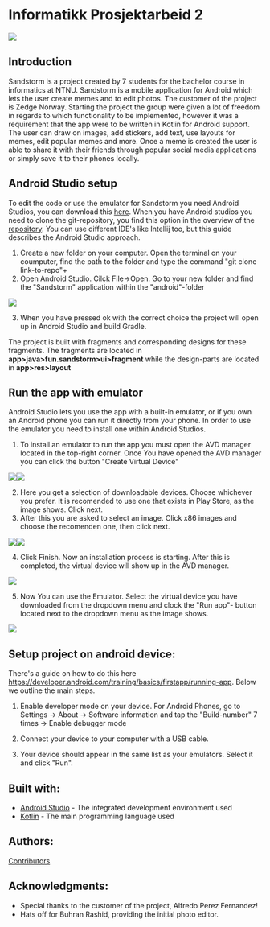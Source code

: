 # Informatikk Prosjektarbeid 2

![](hvitLogo.png)

## Introduction

Sandstorm is a project created by 7 students for the bachelor course in informatics at NTNU.
Sandstorm is a mobile application for Android which lets the user create memes and to edit photos. The customer of the project is Zedge Norway. 
Starting the project the group were given a lot of freedom in regards to which functionality to be implemented, however it was a
requirement that the app were to be written in Kotlin for Android support. The user can draw on images, add stickers, add text, use layouts for memes, edit popular memes and more.
Once a meme is created the user is able to share it with their friends through popular social media applications or simply save it to their phones locally.

## Android Studio setup

To edit the code or use the emulator for Sandstorm you need Android Studios, you can download this [here](https://developer.android.com/studio). 
When you have Android studios you need to clone the git-repository, you find this option in the overview of the [repository](https://gitlab.stud.idi.ntnu.no/it2901/informatikk-prosjektarbeid-2/-/tree/master).
You can use different IDE's like Intellij too, but this guide describes the Android Studio approach.

1. Create a new folder on your computer. Open the terminal on your coumputer, find the path to the folder and type the command "git clone link-to-repo"+
2. Open Android Studio. Cilck File->Open. Go to your new folder and find the "Sandstorm" application within the "android"-folder

![](resources/images/foldername.png)

3. When you have pressed ok with the correct choice the project will open up in Android Studio and build Gradle.

The project is built with fragments and corresponding designs for these fragments. The fragments are located in **app>java>fun.sandstorm>ui>fragment** 
while the design-parts are located in **app>res>layout**

## Run the app with emulator

Android Studio lets you use the app with a built-in emulator, or if you own an Android phone you can run it directly from your phone. 
In order to use the emulator you need to install one within Android Studios.

1. To install an emulator to run the app you must open the AVD manager located in the top-right corner. Once You have opened the AVD manager you can click the button "Create Virtual Device"

![](resources/images/1.png)![](resources/images/images/2.png)

2. Here you get a selection of downloadable devices. Choose whichever you prefer. It is recomended to use one that exists in Play Store, as the image shows. Click next. 
3. After this you are asked to select an image. Click x86 images and choose the recomenden one, then click next.

![](resources/images/3.png)![](resources/images/4.png)

4. Click Finish. Now an installation process is starting. After this is completed, the virtual device will show up in the AVD manager. 

![](resources/images/5.png)

5. Now You can use the Emulator. Select the virtual device you have downloaded from the dropdown menu and clock the "Run app"- button located next to the dropdown menu as the image shows.

![](resources/images/6.png)

## Setup project on android device:

There's a guide on how to do this here https://developer.android.com/training/basics/firstapp/running-app. Below we outline the main steps.

1. Enable developer mode on your device. For Android Phones, go to Settings -> About -> Software information and tap the "Build-number" 7 times -> Enable debugger mode

2. Connect your device to your computer with a USB cable.

3. Your device should appear in the same list as your emulators. Select it and click "Run".

## Built with:

- [Android Studio](https://developer.android.com/studio) - The integrated development environment used
- [Kotlin](https://kotlinlang.org/) - The main programming language used

## Authors: 

[Contributors](https://gitlab.stud.idi.ntnu.no/it2901/informatikk-prosjektarbeid-2/-/project_members)

## Acknowledgments:

- Special thanks to the customer of the project, Alfredo Perez Fernandez! 
- Hats off for Buhran Rashid, providing the initial photo editor. 


